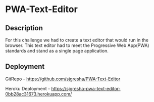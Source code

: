 # PWA-Text-Editor

## Description

For this challenge we had to create a text editor that would run in the browser. This text editor had to meet the Progressive Web App(PWA) standards and stand as a single page application. 

## Deployment

GitRepo - https://github.com/sjgresha/PWA-Text-Editor

Heroku Deployment - https://sjgresha-pwa-text-editor-0bb28ac31673.herokuapp.com/